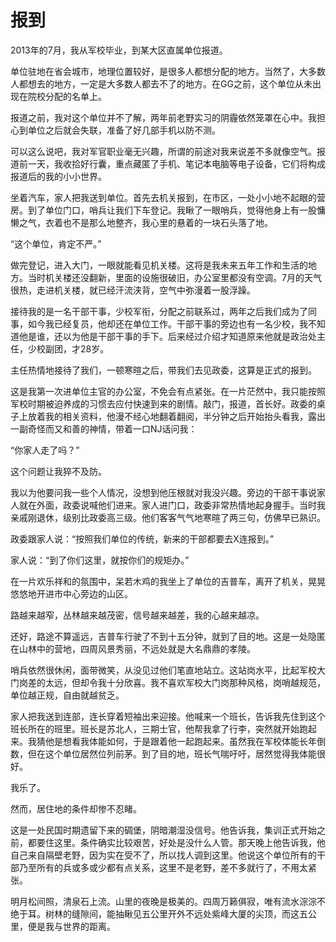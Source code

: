 # 报到

2013年的7月，我从军校毕业，到某大区直属单位报道。

单位驻地在省会城市，地理位置较好，是很多人都想分配的地方。当然了，大多数人都想去的地方，一定是大多数人都去不了的地方。在GG之前，这个单位从未出现在院校分配的名单上。

报道之前，我对这个单位并不了解，两年前老野实习的阴霾依然笼罩在心中。我担心到单位之后就会失联，准备了好几部手机以防不测。

可以这么说吧，我对军官职业毫无兴趣，所谓的前途对我来说差不多就像空气。报道前一天，我收拾好行囊，重点藏匿了手机、笔记本电脑等电子设备，它们将构成报道后的我的小小世界。

坐着汽车，家人把我送到单位。首先去机关报到，在市区，一处小小地不起眼的营房。到了单位门口，哨兵让我们下车登记。我瞅了一眼哨兵，觉得他身上有一股慵懒之气，衣着也不是那么地整齐，我心里的悬着的一块石头落了地。

“这个单位，肯定不严。”

做完登记，进入大门，一眼就能看见机关楼。这将是我未来五年工作和生活的地方。当时机关楼还没翻新，里面的设施很破旧，办公室里都没有空调。7月的天气很热，走进机关楼，就已经汗流浃背，空气中弥漫着一股浮躁。

接待我的是一名干部干事，少校军衔，分配之前联系过，两年之后我们成为了同事，如今我已经复员，他却还在单位工作。干部干事的旁边也有一名少校，我不知道他是谁，还以为他是干部干事的手下。后来经过介绍才知道原来他就是政治处主任，少校副团，才28岁。

主任热情地接待了我们，一顿寒暄之后，带我们去见政委，这算是正式的报到。

这是我第一次进单位主官的办公室，不免会有点紧张。在一片茫然中，我只能按照军校时期被迫养成的习惯去应付快速到来的剧情。敲门，报道，首长好。政委的桌子上放着我的相关资料，他漫不经心地翻着翻阅，半分钟之后开始抬头看我，露出一副奇怪而又和善的神情，带着一口NJ话问我：

“你家人走了吗？”

这个问题让我猝不及防。

我以为他要问我一些个人情况，没想到他压根就对我没兴趣。旁边的干部干事说家人就在外面，政委说喊他们进来。家人进门口，政委非常热情地起身握手。当时我亲戚刚退休，级别比政委高三级。他们客客气气地寒暄了两三句，仿佛早已熟识。

政委跟家人说：“按照我们单位的传统，新来的干部都要去X连报到。”

家人说：“到了你们这里，就按你们的规矩办。”

在一片欢乐祥和的氛围中，呆若木鸡的我坐上了单位的吉普车，离开了机关，晃晃悠悠地开进市中心旁边的山区。

路越来越窄，丛林越来越茂密，信号越来越差，我的心越来越凉。

还好，路途不算遥远，吉普车行驶了不到十五分钟，就到了目的地。这是一处隐匿在山林中的营地，四周风景秀丽，不远处就是大名鼎鼎的孝陵。

哨兵依然很休闲，面带微笑，从没见过他们笔直地站立。这站岗水平，比起军校大门岗差的太远，但却令我十分欣喜。我不喜欢军校大门岗那种风格，岗哨越规范，单位越正规，自由就越贫乏。

家人把我送到连部，连长穿着短袖出来迎接。他喊来一个班长，告诉我先住到这个班长所在的班里。班长是苏北人，三期士官，他帮我拿了行李，突然就开始跑起来。我猜他是想看我体能如何，于是跟着他一起跑起来。虽然我在军校体能长年倒数，但在这个单位居然位列前茅。到了目的地，班长气喘吁吁，居然觉得我体能很好。

我乐了。

然而，居住地的条件却惨不忍睹。

这是一处民国时期遗留下来的碉堡，阴暗潮湿没信号。他告诉我，集训正式开始之前，都要住这里。条件确实比较艰苦，好处是没什么人管。那天晚上他告诉我，他自己来自隔壁老野，因为实在受不了，所以找人调到这里。他说这个单位所有的干部乃至所有的兵或多或少都有点关系，这里不是老野，差不多就行了，不用太紧张。

明月松间照，清泉石上流。山里的夜晚是极美的。四周万籁俱寂，唯有流水淙淙不绝于耳。树林的缝隙间，能抽瞅见五公里开外不远处紫峰大厦的尖顶，而这五公里，便是我与世界的距离。